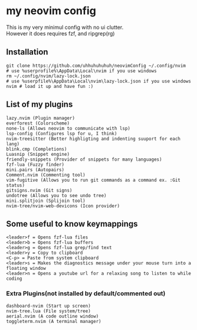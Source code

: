 # my neovim config
This is my very minimul config with no ui clutter.\
However it does requires fzf, and ripgrep(rg)

## Installation
```
git clone https://github.com/uhhuhuhuhuh/neovimConfig ~/.config/nvim
# use %userprofile%\AppData\Local\nvim if you use windows
rm ~/.config/nvim/lazy-lock.json
# use %userpfile%\AppData\Local\nvim\lazy-lock.json if you use windows
nvim # load it up and have fun :)
```

## List of my plugins
```
lazy.nvim (Plugin manager)
everforest (Colorscheme)
none-ls (Allows neovim to communicate with lsp)
lsp-config (Configures lsp for u, I think)
nvim-treesitter (Better highligting and indenting suuport for each lang)
blink.cmp (Completions)
Luasnip (Snippet engine)
friendly-snippets (Provider of snippets for many languages)
fzf-lua (Fuzzy finder)
mini.pairs (Autopairs)
Comment.nvim (Commenting tool)
vim-fugitive (Allows you to run git commands as a command ex. :Git status)
gitsigns.nvim (Git signs)
undotree (Allows you to see undo tree)
mini.splitjoin (Splijoin tool)
nvim-tree/nvim-web-devicons (Icon provider)
```
## Some useful to know keymappings
```
<leader>f = Opens fzf-lua files
<leader>b = Opens fzf-lua buffers
<leader>g = Opens fzf-lua grep/find text
<leader>y = Copy to clipboard
<C-p> = Paste from system clipboard
<leader>s = Makes the diagnostics message under your mouse turn into a floating window
<leader>n = Opens a youtube url for a relaxing song to listen to while coding
```
### Extra Plugins(not installed by default/commented out)
```
dashboard-nvim (Start up screen)
nvim-tree.lua (File system/tree)
aerial.nvim (A code outline window)
toggleterm.nvim (A terminal manager)
```
